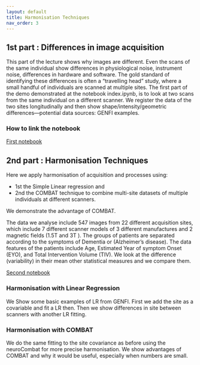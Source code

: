 ```yaml
---
layout: default
title: Harmonisation Techniques 
nav_order: 3
---
```

## 1st part : Differences in image acquisition
This part of the lecture shows why images are different. Even the scans of the same individual show differences in physiological noise, instrument noise, differences in hardware and software. The gold standard of identifying these differences is often a “travelling head” study, where a small handful of individuals are scanned at multiple sites. The first part of the demo demonstrated at the notebook index.ipynb, is to look at two scans from the same individual on a different scanner. We register the data of the two sites longitudinally  and then show shape/intensity/geometric differences—potential data sources: GENFI examples. 

### How to link the notebook
[First notebook](https://mybinder.org/v2/gh/HealthBioscienceIDEAS/demon-imaging-harmonisation/HEAD?urlpath=lab/index.ipynb)

## 2nd part : Harmonisation Techniques
Here we apply harmonisation of acquisition and processes using:
* 1st the Simple Linear regression and
* 2nd the COMBAT technique to combine multi-site datasets of multiple individuals at different scanners. 

We demonstrate the advantage of COMBAT. 

The data we analyse include 547 images from 22 different acquisition sites, which include 7 different scanner models of 3 different manufactures and 2 magnetic fields (1.5T and 3T ).
The groups of patients are separated according to the symptoms of Dementia or (Alzheimer’s disease). The data features of the patients include Age, Estimated Year of symptom Onset (EYO), and Total Intervention Volume (TIV).
We look at the difference (variability) in their mean other statistical measures and we compare them.



[Second notebook](https://mybinder.org/v2/gh/HealthBioscienceIDEAS/demon-imaging-harmonisation/HEAD?urlpath=lab/harmonisation.ipynb)

### Harmonisation with Linear Regression 

We Show some basic examples of LR from GENFI. First we add the site as a covariable and fit a LR then. Then we show differences in site between scanners with another LR fitting.

### Harmonisation with COMBAT

We do the same fitting to the site covariance as before using the neuroCombat for more precise harmonisation. We show advantages of COMBAT and why it would be useful, especially when numbers are small.


 








